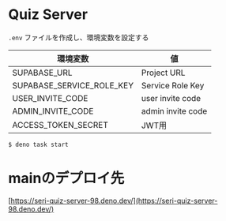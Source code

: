 # Quiz Server

`.env` ファイルを作成し、環境変数を設定する

| 環境変数                  | 値                |
| ------------------------- | ----------------- |
| SUPABASE_URL              | Project URL       |
| SUPABASE_SERVICE_ROLE_KEY | Service Role Key  |
| USER_INVITE_CODE          | user invite code  |
| ADMIN_INVITE_CODE         | admin invite code |
| ACCESS_TOKEN_SECRET       | JWT用             |

```
$ deno task start
```

# mainのデプロイ先

[https://seri-quiz-server-98.deno.dev/](https://seri-quiz-server-98.deno.dev/)
